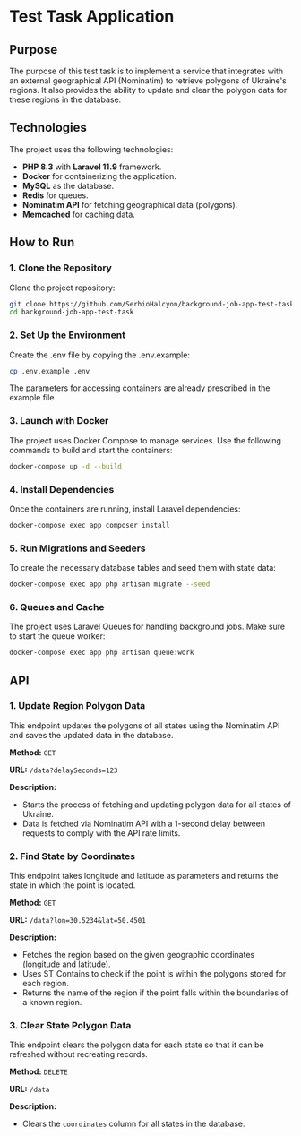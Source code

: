 # Test Task Application

## Purpose

The purpose of this test task is to implement a service 
that integrates with an external geographical API (Nominatim) 
to retrieve polygons of Ukraine's regions. 
It also provides the ability to update and clear the polygon data 
for these regions in the database.

## Technologies

The project uses the following technologies:

- **PHP 8.3** with **Laravel 11.9** framework.
- **Docker** for containerizing the application.
- **MySQL** as the database.
- **Redis** for queues.
- **Nominatim API** for fetching geographical data (polygons).
- **Memcached** for caching data.

## How to Run

### 1. Clone the Repository

Clone the project repository:

```bash
git clone https://github.com/SerhioHalcyon/background-job-app-test-task
cd background-job-app-test-task
```
### 2. Set Up the Environment

Create the .env file by copying the .env.example:

```bash
cp .env.example .env
```

The parameters for accessing containers are already prescribed 
in the example file

### 3. Launch with Docker

The project uses Docker Compose to manage services. 
Use the following commands to build and start the containers:

```bash
docker-compose up -d --build
```

### 4. Install Dependencies

Once the containers are running, install Laravel dependencies:

```bash
docker-compose exec app composer install
```

### 5. Run Migrations and Seeders

To create the necessary database tables 
and seed them with state data:

```bash
docker-compose exec app php artisan migrate --seed
```

### 6. Queues and Cache

The project uses Laravel Queues for handling background jobs. 
Make sure to start the queue worker:

```bash
docker-compose exec app php artisan queue:work
```

## API

### 1. Update Region Polygon Data

This endpoint updates the polygons of all states
using the Nominatim API and saves the updated data in the database.

**Method:** `GET`

**URL:** `/data?delaySeconds=123`

**Description:**
- Starts the process of fetching and updating polygon data
  for all states of Ukraine.
- Data is fetched via Nominatim API with a 1-second delay
  between requests to comply with the API rate limits.

### 2. Find State by Coordinates

This endpoint takes longitude and latitude as parameters 
and returns the state in which the point is located.

**Method:** `GET`

**URL:** `/data?lon=30.5234&lat=50.4501`

**Description:**
- Fetches the region based on the given geographic coordinates 
  (longitude and latitude).
- Uses ST_Contains to check if the point is within 
  the polygons stored for each region.
- Returns the name of the region if the point falls within 
  the boundaries of a known region.

### 3. Clear State Polygon Data

This endpoint clears the polygon data for each state
so that it can be refreshed without recreating records.

**Method:** `DELETE`

**URL:** `/data`

**Description:**
- Clears the `coordinates` column for all states in the database.
